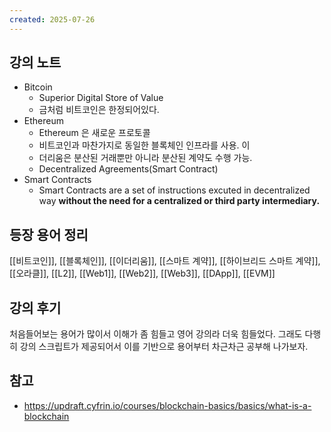 ```yaml
---
created: 2025-07-26
---
```

## 강의 노트
- Bitcoin
	- Superior Digital Store of Value
	- 금처럼 비트코인은 한정되어있다.
- Ethereum
	- Ethereum 은 새로운 프로토콜
	- 비트코인과 마찬가지로 동일한 블록체인 인프라를 사용. 이
	- 더리움은 분산된 거래뿐만 아니라 분산된 계약도 수행 가능. 
	- Decentralized Agreements(Smart Contract)
- Smart Contracts
	- Smart Contracts are a set of instructions excuted in decentralized way **without the need for a centralized or third party intermediary.**
## 등장 용어 정리
[[비트코인]], [[블록체인]], [[이더리움]], [[스마트 계약]], [[하이브리드 스마트 계약]], [[오라클]], [[L2]], [[Web1]], [[Web2]], [[Web3]], [[DApp]], [[EVM]]

## 강의 후기
처음들어보는 용어가 많이서 이해가 좀 힘들고 영어 강의라 더욱 힘들었다. 그래도 다행히 강의 스크립트가 제공되어서 이를 기반으로 용어부터 차근차근 공부해 나가보자.

## 참고
- https://updraft.cyfrin.io/courses/blockchain-basics/basics/what-is-a-blockchain